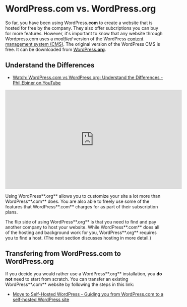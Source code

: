 # WordPress.com vs. WordPress.org

So far, you have been using WordPress<strong>.com</strong> to create a website that is hosted for free by the company. They also offer subcriptions you can buy for more features. However, it's important to know that any website through Wordpress.com uses a *modified* version of the WordPress [content management system (CMS)](https://en.wikipedia.org/wiki/Content_management_system). The original version of the WordPress CMS is free. It can be downloaded from <a href="https://wordpress.org/">WordPress<strong>.org</strong></a>.

## Understand the Differences

- [Watch: WordPress.com vs WordPress.org: Understand the Differences - Phil Ebiner on YouTube](https://youtu.be/qx_9YwIibf8)
<iframe width="560" height="315" src="https://www.youtube.com/embed/qx_9YwIibf8" frameborder="0" allow="accelerometer; autoplay; encrypted-media; gyroscope; picture-in-picture" allowfullscreen></iframe>

Using WordPress**.org** allows you to customize your site a lot more than WordPress**.com** does. You are also able to freely use some of the features that WordPress**.com** charges for as part of their subscription plans.

The flip side of using WordPress**.org** is that you need to find and pay another company to host your website. While WordPress**.com** does all of the hosting and background work for you, WordPress**.org** requires you to find a host. (The next section discusses hosting in more detail.)

## Transfering from WordPress.com to WordPress.org

If you decide you would rather use a WordPress**.org** installation, you **do not** need to start from scratch. You can transfer an existing WordPress**.com** website by following the steps in this link:

- [Move to Self-Hosted WordPress - Guiding you from WordPress.com to a self-hosted WordPress site](https://move.wordpress.com/)
